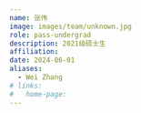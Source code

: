 ```yaml
---
name: 张伟
image: images/team/unknown.jpg
role: pass-undergrad
description: 2021级硕士生
affiliation:
date: 2024-06-01
aliases:
  - Wei Zhang
# links:
#   home-page:
---
```

